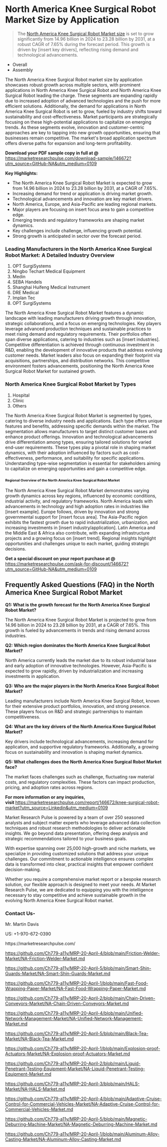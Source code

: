 <h1>North America Knee Surgical Robot Market&nbsp;Size by Application</h1><blockquote><p>The <a href="https://marketresearchpulse.com/download-sample/146672?utm_source=GitHub-NA&amp;utm_medium=0109">North America Knee Surgical Robot Market size</a> is set to grow significantly from 14.96 billion in 2024 to 23.28 billion by 2031, at a robust CAGR of 7.65% during the forecast period. This growth is driven by [insert key drivers], reflecting rising demand and technological advancements.</p></blockquote><ul><li>Overall<li> Assembly</li></ul><p>The North America Knee Surgical Robot market size by application showcases robust growth across multiple sectors, with prominent applications in North America Knee Surgical Robot and North America Knee Surgical Robot leading the charge. These segments are expanding rapidly due to increased adoption of advanced technologies and the push for more efficient solutions. Additionally, the demand for applications in North America Knee Surgical Robot is set to grow, fueled by industry shifts toward sustainability and cost-effectiveness. Market participants are strategically focusing on these high-potential applications to capitalize on emerging trends. As these segments evolve, innovation and customer-centric approaches are key to tapping into new growth opportunities, ensuring that businesses remain competitive. The market's broad application spectrum offers diverse paths for expansion and long-term profitability.</p><p><strong>Download your PDF sample copy in full at @ </strong><a href="https://marketresearchpulse.com/download-sample/146672?utm_source=GitHub-NA&amp;utm_medium=0109">https://marketresearchpulse.com/download-sample/146672?utm_source=GitHub-NA&amp;utm_medium=0109</a></p><p><strong>Key Highlights: </strong></p><ul><li>The North America Knee Surgical Robot Market is expected to grow from 14.96 billion in 2024 to 23.28 billion by 2031, at a CAGR of 7.65%.</li><li>Increasing demand for trend or application is driving market growth.</li><li>Technological advancements and innovation are key market drivers.</li><li>North America, Europe, and Asia-Pacific are leading regional markets.</li><li>Major players are focusing on insert focus area to gain a competitive edge.</li><li>Emerging trends and regulatory frameworks are shaping market dynamics.</li><li>Key challenges include challenge, influencing growth potential.</li><li>Strong growth is anticipated in sector over the forecast period.</li></ul><h3>Leading Manufacturers in the North America Knee Surgical Robot Market: A Detailed Industry Overview</h3><ol><li>OPT SurgiSystems</li><li>Ningbo Techart Medical Equipment</li><li>Medin</li><li>SEBA Handels</li><li>Shanghai Huifeng Medical Instrument</li><li>DRE Medical</li><li>Implan Tec</li><li>OPT SurgiSystems</li></ol><div class="flex max-w-full flex-col flex-grow"><div class="min-h-8 text-message flex w-full flex-col items-end gap-2 whitespace-normal break-words [.text-message+&amp;]:mt-5" dir="auto" data-message-author-role="assistant" data-message-id="fd8432e4-4910-450d-b182-61b7bfb0a01f" data-message-model-slug="gpt-4o"><div class="flex w-full flex-col gap-1 empty:hidden first:pt-[3px]"><div class="markdown prose w-full break-words dark:prose-invert light"><p>The North America Knee Surgical Robot Market features a dynamic landscape with leading manufacturers driving growth through innovation, strategic collaborations, and a focus on emerging technologies. Key players leverage advanced production techniques and sustainable practices to meet rising demand and regulatory requirements. Their portfolios often span diverse applications, catering to industries such as [insert industries]. Competitive differentiation is achieved through continuous investment in R&amp;D, enabling the development of innovative products that address evolving customer needs. Market leaders also focus on expanding their footprint via acquisitions, partnerships, and distribution networks. This competitive environment fosters advancements, positioning the North America Knee Surgical Robot Market for sustained growth.</p></div></div></div></div><h3>North America Knee Surgical Robot Market by Types</h3><ol><li>Hospital<li> Clinic<li> Others</li></ol><div class="flex max-w-full flex-col flex-grow"><div class="min-h-8 text-message flex w-full flex-col items-end gap-2 whitespace-normal break-words [.text-message+&amp;]:mt-5" dir="auto" data-message-author-role="assistant" data-message-id="084470be-0bb7-4664-bddf-5156b4f41249" data-message-model-slug="gpt-4o-mini"><div class="flex w-full flex-col gap-1 empty:hidden first:pt-[3px]"><div class="markdown prose w-full break-words dark:prose-invert light"><p>The North America Knee Surgical Robot Market is segmented by types, catering to diverse industry needs and applications. Each type offers unique features and benefits, addressing specific demands within the market. The segmentation allows manufacturers to target distinct customer bases and enhance product offerings. Innovation and technological advancements drive differentiation among types, ensuring tailored solutions for varied end-user requirements. These types play a pivotal role in shaping market dynamics, with their adoption influenced by factors such as cost-effectiveness, performance, and suitability for specific applications. Understanding type-wise segmentation is essential for stakeholders aiming to capitalize on emerging opportunities and gain a competitive edge.</p></div></div></div></div><h3><span style="font-size: 11px;">Regional Overview of the North America Knee Surgical Robot Market</span></h3><div class="flex max-w-full flex-col flex-grow"><div class="min-h-8 text-message flex w-full flex-col items-end gap-2 whitespace-normal break-words [.text-message+&amp;]:mt-5" dir="auto" data-message-author-role="assistant" data-message-id="e9038762-ce64-4e30-91c9-9bd413514231" data-message-model-slug="gpt-4o-mini"><div class="flex w-full flex-col gap-1 empty:hidden first:pt-[3px]"><div class="markdown prose w-full break-words dark:prose-invert light"><p>The North America Knee Surgical Robot Market demonstrates varying growth dynamics across key regions, influenced by economic conditions, industrial activity, and regulatory frameworks. North America leads with advancements in technology and high adoption rates in industries like [insert example]. Europe follows, driven by innovation and strong governmental support for [insert focus area]. The Asia-Pacific region exhibits the fastest growth due to rapid industrialization, urbanization, and increasing investments in [insert industry/application]. Latin America and the Middle East &amp; Africa also contribute, with expanding infrastructure projects and a growing focus on [insert trend]. Regional insights highlight opportunities and challenges unique to each market, guiding strategic decisions.</p></div></div></div></div><p><strong>Get a special discount on your report purchase at @ </strong><a href="https://marketresearchpulse.com/ask-for-discount/146672?utm_source=GitHub-NA&amp;utm_medium=0109">https://marketresearchpulse.com/ask-for-discount/146672?utm_source=GitHub-NA&amp;utm_medium=0109</a></p><h2>Frequently Asked Questions (FAQ) in the North America Knee Surgical Robot Market</h2><p><strong>Q1: What is the growth forecast for the North America Knee Surgical Robot Market?</strong></p><p>The North America Knee Surgical Robot Market is projected to grow from 14.96 billion in 2024 to 23.28 billion by 2031, at a CAGR of 7.65%. This growth is fueled by advancements in trends and rising demand across industries.</p><p><strong>Q2: Which region dominates the North America Knee Surgical Robot Market?</strong></p><p>North America currently leads the market due to its robust industrial base and early adoption of innovative technologies. However, Asia-Pacific is expected to grow rapidly, driven by industrialization and increasing investments in application.</p><p><strong>Q3: Who are the major players in the North America Knee Surgical Robot Market?</strong></p><p>Leading manufacturers include North America Knee Surgical Robot, known for their extensive product portfolios, innovation, and strong presence. These players focus on R&amp;D and strategic partnerships to maintain competitiveness.</p><p><strong>Q4: What are the key drivers of the North America Knee Surgical Robot Market?</strong></p><p>Key drivers include technological advancements, increasing demand for application, and supportive regulatory frameworks. Additionally, a growing focus on sustainability and innovation is shaping market dynamics.</p><p><strong>Q5: What challenges does the North America Knee Surgical Robot Market face?</strong></p><p>The market faces challenges such as challenge, fluctuating raw material costs, and regulatory complexities. These factors can impact production, pricing, and adoption rates across regions.</p><p><strong>For more information or any inquiries, visit&nbsp;</strong><a href="https://marketresearchpulse.com/report/146672/knee-surgical-robot-market?utm_source=Linkedin&utm_medium=0109">https://marketresearchpulse.com/report/146672/knee-surgical-robot-market?utm_source=Linkedin&utm_medium=0109</a></p><p>Market Research Pulse is powered by a team of over 250 seasoned analysts and subject matter experts who leverage advanced data collection techniques and robust research methodologies to deliver actionable insights. We go beyond data presentation, offering deep analysis and strategic recommendations tailored to your business goals.</p><p>With expertise spanning over 25,000 high-growth and niche markets, we specialize in providing customized solutions that address your unique challenges. Our commitment to actionable intelligence ensures complex data is transformed into clear, practical insights that empower confident decision-making.</p><p>Whether you require a comprehensive market report or a bespoke research solution, our flexible approach is designed to meet your needs. At Market Research Pulse, we are dedicated to equipping you with the intelligence necessary to stay competitive and achieve sustainable growth in the evolving North America Knee Surgical Robot market.</p><h3><strong>Contact Us-</strong></h3><p>Mr. Martin Davis</p><p>US: +1-970-672-0390</p><p>https://marketresearchpulse.com/</p><p><a href="https://github.com/Ch779-a11y/MRP-20-April-4/blob/main/Friction-Welder-Market/NA-Friction-Welder-Market.md">https://github.com/Ch779-a11y/MRP-20-April-4/blob/main/Friction-Welder-Market/NA-Friction-Welder-Market.md</a></p><p><a href="https://github.com/Ch779-a11y/MRP-20-April-5/blob/main/Smart-Shin-Guards-Market/NA-Smart-Shin-Guards-Market.md">https://github.com/Ch779-a11y/MRP-20-April-5/blob/main/Smart-Shin-Guards-Market/NA-Smart-Shin-Guards-Market.md</a></p><p><a href="https://github.com/Ch779-a11y/MRP-20-April-1/blob/main/Fast-Food-Wrapping-Paper-Market/NA-Fast-Food-Wrapping-Paper-Market.md">https://github.com/Ch779-a11y/MRP-20-April-1/blob/main/Fast-Food-Wrapping-Paper-Market/NA-Fast-Food-Wrapping-Paper-Market.md</a></p><p><a href="https://github.com/Ch779-a11y/MRP-20-April-2/blob/main/Chain-Driven-Conveyors-Market/NA-Chain-Driven-Conveyors-Market.md">https://github.com/Ch779-a11y/MRP-20-April-2/blob/main/Chain-Driven-Conveyors-Market/NA-Chain-Driven-Conveyors-Market.md</a></p><p><a href="https://github.com/Ch779-a11y/MRP-20-April-4/blob/main/Unified-Network-Management-Market/NA-Unified-Network-Management-Market.md">https://github.com/Ch779-a11y/MRP-20-April-4/blob/main/Unified-Network-Management-Market/NA-Unified-Network-Management-Market.md</a></p><p><a href="https://github.com/Ch779-a11y/MRP-20-April-5/blob/main/Black-Tea-Market/NA-Black-Tea-Market.md">https://github.com/Ch779-a11y/MRP-20-April-5/blob/main/Black-Tea-Market/NA-Black-Tea-Market.md</a></p><p><a href="https://github.com/Ch779-a11y/MRP-20-April-1/blob/main/Explosion-proof-Actuators-Market/NA-Explosion-proof-Actuators-Market.md">https://github.com/Ch779-a11y/MRP-20-April-1/blob/main/Explosion-proof-Actuators-Market/NA-Explosion-proof-Actuators-Market.md</a></p><p><a href="https://github.com/Ch779-a11y/MRP-20-April-2/blob/main/Liquid-Penetrant-Testing-Equipment-Market/NA-Liquid-Penetrant-Testing-Equipment-Market.md">https://github.com/Ch779-a11y/MRP-20-April-2/blob/main/Liquid-Penetrant-Testing-Equipment-Market/NA-Liquid-Penetrant-Testing-Equipment-Market.md</a></p><p><a href="https://github.com/Ch779-a11y/MRP-20-April-3/blob/main/HALS-Market/NA-HALS-Market.md">https://github.com/Ch779-a11y/MRP-20-April-3/blob/main/HALS-Market/NA-HALS-Market.md</a></p><p><a href="https://github.com/Ch779-a11y/MRP-20-April-4/blob/main/Adaptive-Cruise-Control-for-Commercial-Vehicles-Market/NA-Adaptive-Cruise-Control-for-Commercial-Vehicles-Market.md">https://github.com/Ch779-a11y/MRP-20-April-4/blob/main/Adaptive-Cruise-Control-for-Commercial-Vehicles-Market/NA-Adaptive-Cruise-Control-for-Commercial-Vehicles-Market.md</a></p><p><a href="https://github.com/Ch779-a11y/MRP-20-April-5/blob/main/Magnetic-Deburring-Machine-Market/NA-Magnetic-Deburring-Machine-Market.md">https://github.com/Ch779-a11y/MRP-20-April-5/blob/main/Magnetic-Deburring-Machine-Market/NA-Magnetic-Deburring-Machine-Market.md</a></p><p><a href="https://github.com/Ch779-a11y/MRP-20-April-1/blob/main/Aluminum-Alloy-Casting-Market/NA-Aluminum-Alloy-Casting-Market.md">https://github.com/Ch779-a11y/MRP-20-April-1/blob/main/Aluminum-Alloy-Casting-Market/NA-Aluminum-Alloy-Casting-Market.md</a></p>
